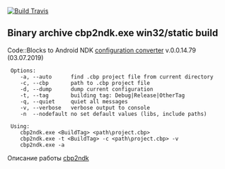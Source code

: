 
[![Build Travis](https://travis-ci.com/ClnViewer/Code-Blocks-Android-NDK.svg)](https://travis-ci.com/ClnViewer/Code-Blocks-Android-NDK)


## Binary archive cbp2ndk.exe win32/static build

Code::Blocks to Android NDK [configuration converter](https://github.com/ClnViewer/Code-Blocks-Android-NDK/raw/master/cbp2ndk/dist/cbp2ndk.zip) v.0.0.14.79 (03.07.2019)  

     Options:
        -a, --auto      find .cbp project file from current directory
        -c, --cbp       path to .cbp project file
        -d, --dump      dump current configuration
        -t, --tag       building tag: Debug|Release|OtherTag
        -q, --quiet     quiet all messages
        -v, --verbose   verbose output to console
        -n  --nodefault no set default values (libs, include paths)

     Using:
        cbp2ndk.exe <BuildTag> <path\project.cbp>
        cbp2ndk.exe -t <BuildTag> -c <path\project.cbp> -v
        cbp2ndk.exe -a

Описание работы [cbp2ndk](https://clnviewer.github.io/Code-Blocks-Android-NDK/CBP2NDK.html)

